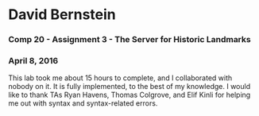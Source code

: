 # David Bernstein
### Comp 20 - Assignment 3 - The Server for Historic Landmarks
### April 8, 2016

This lab took me about 15 hours to complete, and I collaborated with nobody on it. It is fully implemented, to the best of my knowledge.
I would like to thank TAs Ryan Havens, Thomas Colgrove, and Elif Kinli for helping me out with syntax and syntax-related errors.
